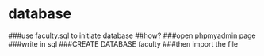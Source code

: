 # database
###use faculty.sql to initiate database
##how?
###open phpmyadmin page 
###write in sql
###CREATE DATABASE faculty
###then import the file
